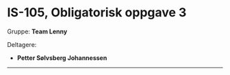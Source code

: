 <h1>IS-105, Obligatorisk oppgave 3</h1>
<p>Gruppe: <b>Team Lenny</b></p>
<p>Deltagere:</p>
<ul>
  <li><b>Petter Sølvsberg Johannessen</b></li>
</ul>
<hr>
